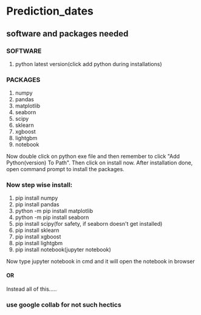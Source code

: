 # Prediction_dates
## software and packages needed
### SOFTWARE 
1. python latest version(click add python during installations)

### PACKAGES
1. numpy
2. pandas
3. matplotlib
4. seaborn
5. scipy
6. sklearn
7. xgboost
8. lightgbm
9. notebook

Now double click on python exe file and then remember to click "Add Python(version) To Path".
Then click on install now.
After installation done, open command prompt to install the packages.


### Now step wise install:
1. pip install numpy
2. pip install pandas
3. python -m pip install matplotlib
4. python -m pip install seaborn
5. pip install scipy(for safety, if seaborn doesn't get installed)
6. pip install sklearn
7. pip install xgboost
8. pip install lightgbm
9. pip install notebook(jupyter notebook)

Now type jupyter notebook in cmd
and it will open the notebook in browser

#### OR

Instead all of this.....



### use google collab for not such hectics
